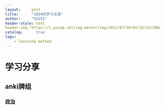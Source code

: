 ```yaml
---
layout:     post
title:      "2024的学习点滴"
author:     "55555"
header-style: text
header-img:"https://i.pximg.net/img-master/img/2011/07/30/04/29/24/20684662_p0_master1200.jpg"
catalog:      true
tags:
    - learning method
---
```


# 学习分享

## anki牌组

### [政治](https://ankiweb.net/shared/info/1353295067)




